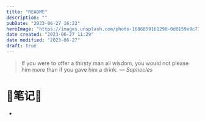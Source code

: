 ```yaml
---
title: "README"
description: ""
pubDate: "2023-06-27 16:23"
heroImage: "https://images.unsplash.com/photo-1686859161298-0d0159e9c71a?crop=entropy&cs=srgb&fm=jpg&ixid=M3wzNjM5Nzd8MHwxfHJhbmRvbXx8fHx8fHx8fDE2ODc4NDUyNDd8&ixlib=rb-4.0.3&q=85&w=1200&h=400"
date created: "2023-06-27 11:29"
date modified: "2023-06-27"
draft: true
---
```


> If you were to offer a thirsty man all wisdom, you would not please him more than if you gave him a drink.
> — <cite>Sophocles</cite>


# 📝笔记📒
-

